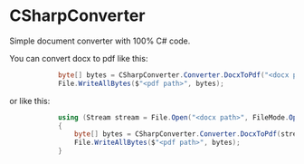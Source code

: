 # CSharpConverter

Simple document converter with 100% C# code.

You can convert docx to pdf like this:
```csharp
            byte[] bytes = CSharpConverter.Converter.DocxToPdf("<docx path>");
            File.WriteAllBytes($"<pdf path>", bytes);
```
or like this:
```csharp
            using (Stream stream = File.Open("<docx path>", FileMode.Open))
            {
                byte[] bytes = CSharpConverter.Converter.DocxToPdf(stream);
                File.WriteAllBytes($"<pdf path>", bytes);
            }
```
